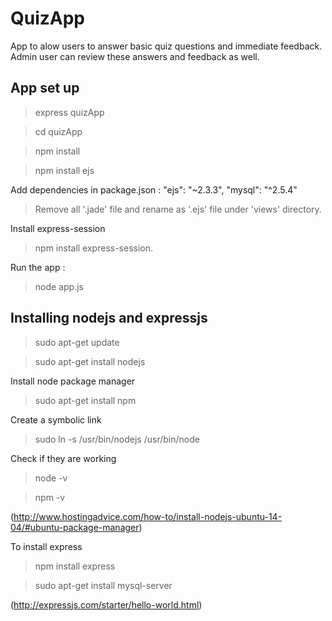 # QuizApp
App to alow users to answer basic quiz questions and immediate feedback.
Admin user can review these answers and feedback as well.

App set up
------------ 

> express quizApp

> cd quizApp

> npm install 

> npm install ejs

Add dependencies in package.json :
    "ejs": "~2.3.3",
    "mysql": "^2.5.4"
    
> Remove all '.jade' file and rename as '.ejs' file under 'views' directory.


Install express-session

> npm install express-session.

Run the app : 

> node app.js


Installing nodejs and expressjs
--------------------------------------

> sudo apt-get update

> sudo apt-get install nodejs

Install node package manager
> sudo apt-get install npm

Create a symbolic link
> sudo ln -s /usr/bin/nodejs /usr/bin/node

Check if they are working
> node -v

> npm -v

(http://www.hostingadvice.com/how-to/install-nodejs-ubuntu-14-04/#ubuntu-package-manager)

To install express
> npm install express

>sudo apt-get install mysql-server

(http://expressjs.com/starter/hello-world.html)
